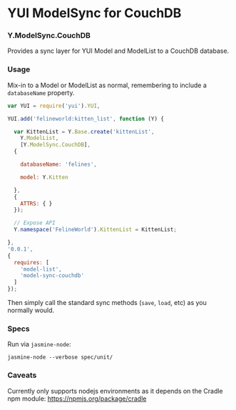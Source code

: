 # YUI ModelSync for CouchDB

### Y.ModelSync.CouchDB

Provides a sync layer for YUI Model and ModelList to a CouchDB database.

### Usage

Mix-in to a Model or ModelList as normal, remembering to include a `databaseName` property.

```javascript
var YUI = require('yui').YUI,

YUI.add('felineworld:kitten_list', function (Y) {

  var KittenList = Y.Base.create('kittenList',
    Y.ModelList,
    [Y.ModelSync.CouchDB],
  {

    databaseName: 'felines',

    model: Y.Kitten

  },
  {
    ATTRS: { }
  });

  // Expose API
  Y.namespace('FelineWorld').KittenList = KittenList;

},
'0.0.1',
{
  requires: [
    'model-list',
    'model-sync-couchdb'
  ]
});
```

Then simply call the standard sync methods (`save`, `load`, etc)  as you normally would.

### Specs

Run via `jasmine-node`:

    jasmine-node --verbose spec/unit/

### Caveats

Currently only supports nodejs environments as it depends on the Cradle npm module: https://npmjs.org/package/cradle

